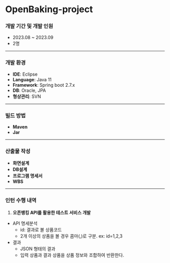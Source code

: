 # OpenBaking-project

### 개발 기간 및 개발 인원
* 2023.08 ~ 2023.09
* 2명
----
### 개발 환경
* **IDE**: Eclipse
* **Language**: Java 11
* **Framework**: Spring boot 2.7.x
* **DB**: Oracle, JPA
* **형상관리**: SVN
----
### 빌드 방법
* **Maven**
* **Jar**
----
### 산출물 작성
* **화면설계**
* **DB설계**
* **프로그램 명세서**
* **WBS**
----
### 인턴 수행 내역
1. **오픈뱅킹 API를 활용한 테스트 서비스 개발**
- API 명세분석
    - id: 결과로 볼 상품코드
    - 2개 이상의 상품을 볼 경우 콤마(,)로 구분. ex: id=1,2,3
- 결과
    - JSON 형태의 결과
    - 입력 상품과 결과 상품을 상품 정보와 조합하여 반환한다. 
